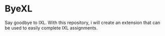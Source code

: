 # ByeXL
Say goodbye to IXL. With this repository, i will create an extension that can be used to easily complete IXL assignments.
